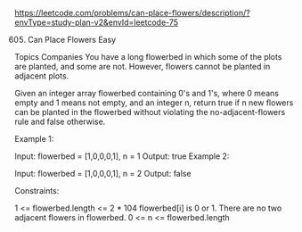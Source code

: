 https://leetcode.com/problems/can-place-flowers/description/?envType=study-plan-v2&envId=leetcode-75

605. Can Place Flowers
Easy

Topics
Companies You have a long flowerbed in which some of the plots are
planted, and some are not. However, flowers cannot be planted in
adjacent plots.

Given an integer array flowerbed containing 0's and 1's, where 0
means empty and 1 means not empty, and an integer n, return true
if n new flowers can be planted in the flowerbed without violating
the no-adjacent-flowers rule and false otherwise.

 

Example 1:

Input: flowerbed = [1,0,0,0,1], n = 1
Output: true
Example 2:

Input: flowerbed = [1,0,0,0,1], n = 2
Output: false
 

Constraints:

1 <= flowerbed.length <= 2 * 104
flowerbed[i] is 0 or 1.
There are no two adjacent flowers in flowerbed.
0 <= n <= flowerbed.length

